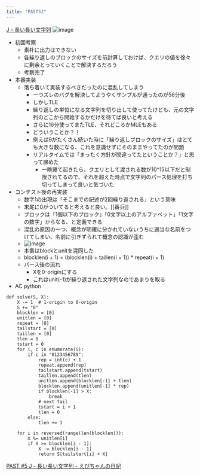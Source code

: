 ```yaml
---
title: "PAST5J"
---
```


[J - 長い長い文字列](https://atcoder.jp/contests/past202012-open/tasks/past202012_j)
![image](https://gyazo.com/a30032ca3d2b05fc4156aed0ed48365c/thumb/1000)
- 初回考察
    - 素朴に出力はできない
    - 各繰り返しのブロックのサイズを前計算しておけば、クエリの値を徐々に剰余とっていくことで解決するだろう
    - 考察完了
- 本番実装
    - 落ち着いて実装するべきだったのに混乱してしまう
        - 一つズレのバグを解決してようやくサンプルが通ったのが56分後
        - しかしTLE
        - 繰り返しの単位になる文字列を切り出して使ってたけども、元の文字列のどこから開始するかだけを待てば良いと考える
        - さらに16分使ってまたTLE、それどころかMLEもある
        - どういうことか？！
        - 例えば9がたくさん続いた時に「繰り返しブロックのサイズ」はとても大きな数になる、これを意識せずにそのままやってたのが問題
        - リアルタイムでは「まったく方針が間違ってたということか？」と思って諦めた
            - 一晩寝て起きたら、クエリとして渡される数が10^15以下だと制限されてるので、それを超えた時点で文字列のパース処理を打ち切ってしまって良いと気づいた
- コンテスト後の再実装
    - 数字1の出現は「そこまでの記述が2回繰り返される」という意味
    - 末尾に0がついてると考えると良い。[[番兵]]
    - ブロックは「1個以下のブロック」「0文字以上のアルファベット」「1文字の数字」からなる、と定義できる
    - 混乱の原因の一つ、概念が明確に分かれていないうちに適当な名前をつけてしまい、名前に引きずられて概念の認識が歪む
    - ![image](https://gyazo.com/ce5657a86b818f20d5d59560de74b9ef/thumb/1000)
    - 本番はblockとunitを混同した
    - blocklen(i + 1) = (blocklen(i) + taillen(i + 1)) * repeat(i + 1)
    - パース後の流れ
        - Xを0-originにする
        - これはunit(-1)が繰り返された文字列なのであまりを取る
- AC
python

```
def solve(S, X):
    X -= 1  # 1-origin to 0-origin
    S += "0"
    blocklen = [0]
    unitlen = [0]
    repeat = [0]
    tailstart = [0]
    taillen = [0]
    tlen = 0
    tstart = 0
    for i, c in enumerate(S):
        if c in "0123456789":
            rep = int(c) + 1
            repeat.append(rep)
            tailstart.append(tstart)
            taillen.append(tlen)
            unitlen.append(blocklen[-1] + tlen)
            blocklen.append(unitlen[-1] * rep)
            if blocklen[-1] > X:
                break
            # next tail
            tstart = i + 1
            tlen = 0
        else:
            tlen += 1

    for i in reversed(range(len(blocklen))):
        X %= unitlen[i]
        if X >= blocklen[i - 1]:
            X -= blocklen[i - 1]
            return S[tailstart[i] + X]
```




[PAST #5 J - 長い長い文字列 - えびちゃんの日記](https://rsk0315.hatenablog.com/entry/2020/12/29/162310)
